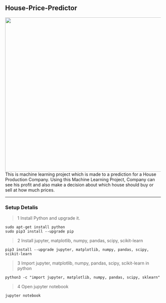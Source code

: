 ## House-Price-Predictor
<img src="https://data-flair.training/blogs/wp-content/uploads/sites/2/2020/01/housing-price-prediction.jpg" width="1500" height="500" alt=""> 
This is machine learning project which is made to a prediction for a House Production Company. Using this Machine Learning Project, Company can see his profit and also make a decision about which house should buy or sell at how much prices.

---
### Setup Detalis
>1 Install Python and upgrade it.
```
sudo apt-get install python
sudo pip3 install --upgrade pip
```
>2 Install jupyter, matplotlib, numpy, pandas, scipy, scikit-learn
```
pip3 install --upgrade jupyter, matplotlib, numpy, pandas, scipy, scikit-learn
```
>3 Import jupyter, matplotlib, numpy, pandas, scipy, scikit-learn in python
```
python3 -c "import jupyter, matplotlib, numpy, pandas, scipy, sklearn"
```
>4 Open jupyter notebook
```
jupyter notebook
```
